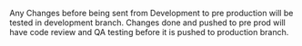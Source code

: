 Any Changes before being sent from Development to pre production will be tested in development branch.
Changes done and pushed to pre prod will have code review and QA testing before it is pushed to production branch.
